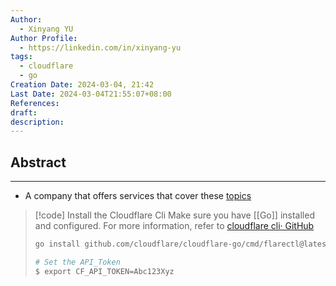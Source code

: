 ```yaml
---
Author:
  - Xinyang YU
Author Profile:
  - https://linkedin.com/in/xinyang-yu
tags:
  - cloudflare
  - go
Creation Date: 2024-03-04, 21:42
Last Date: 2024-03-04T21:55:07+08:00
References: 
draft: 
description: 
---
```

## Abstract
---
- A company that offers services that cover these [topics](https://notes.yxy.ninja/tags/cloudflare)

>[!code] Install the Cloudflare Cli
> Make sure you have [[Go]] installed and configured. For more information, refer to [cloudflare cli· GitHub](https://github.com/cloudflare/cloudflare-go/tree/master/cmd/flarectl)
> ```bash
> go install github.com/cloudflare/cloudflare-go/cmd/flarectl@latest
> 
> # Set the API_Token
> $ export CF_API_TOKEN=Abc123Xyz
> ```
